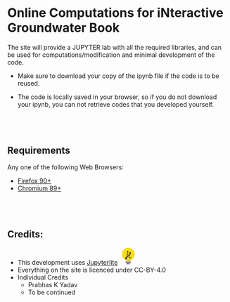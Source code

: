 # Online Computations for iNteractive Groundwater Book

The site will provide a JUPYTER lab with all the required libraries, and can be used for computations/modification and minimal development of the code. 

- Make sure to download your copy of the ipynb file if the code is to be reused. 

- The code is locally saved in your browser, so if you do not download your ipynb, you can not retrieve codes that you developed yourself.

&nbsp;
---

## Requirements

Any one of the following Web Browsers: 
- [Firefox 90+](https://www.mozilla.org/en-US/firefox/new/) 
- [Chromium 89+](https://www.google.com/chrome/)

&nbsp;
----
## Credits:
* This development uses [Jupyterlite](https://jupyterlite.readthedocs.io/en/latest/index.html#) ![alt text](/content/figs/JLicon_small.png)
* Everything on the site is licenced under CC-BY-4.0
* Individual Credits
    * Prabhas K Yadav
    * To be continued